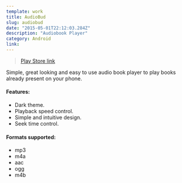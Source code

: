 ```yaml
---
template: work
title: AudioBud
slug: audiobud
date: "2015-05-01T22:12:03.284Z"
description: "Audiobook Player"
category: Android
link: 
---
```


> [Play Store link]()

Simple, great looking and easy to use audio book player to play books already present on your phone.

#### Features:

- Dark theme.
- Playback speed control.
- Simple and intuitive design.
- Seek time control.

#### Formats supported:

- mp3
- m4a
- aac
- ogg
- m4b

